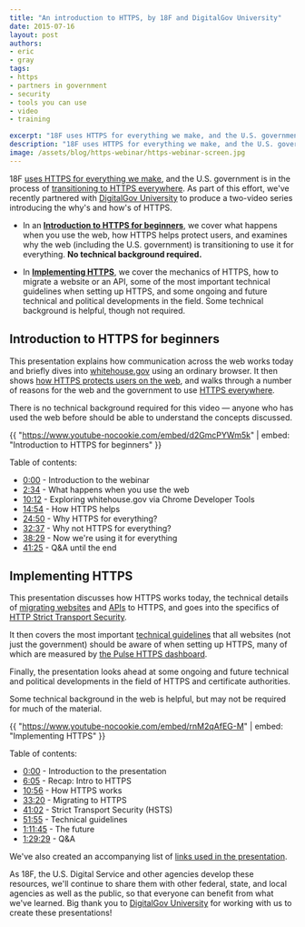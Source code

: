 ```yaml
---
title: "An introduction to HTTPS, by 18F and DigitalGov University"
date: 2015-07-16
layout: post
authors:
- eric
- gray
tags:
- https
- partners in government
- security
- tools you can use
- video
- training

excerpt: "18F uses HTTPS for everything we make, and the U.S. government is in the process of transitioning to HTTPS everywhere. As part of this effort, we've recently partnered with DigitalGov University to produce a two-video series introducing the why's and how's of HTTPS."
description: "18F uses HTTPS for everything we make, and the U.S. government is in the process of transitioning to HTTPS everywhere. As part of this effort, we've recently partnered with DigitalGov University to produce a two-video series introducing the why's and how's of HTTPS."
image: /assets/blog/https-webinar/https-webinar-screen.jpg
---
```

18F [uses HTTPS for everything we make](https://18f.gsa.gov/2014/11/13/why-we-use-https-in-every-gov-website-we-make/), and the U.S. government is in the process of [transitioning to HTTPS everywhere](https://18f.gsa.gov/2015/06/08/the-us-government-is-moving-to-https-everywhere/). As part of this effort, we've recently partnered with [DigitalGov University](https://www.digitalgov.gov/digitalgov-university/) to produce a two-video series introducing the why's and how's of HTTPS.

- In an **[Introduction to HTTPS for beginners](#introduction-to-https-for-beginners)**, we cover what happens when you use the web, how HTTPS helps protect users, and examines why the web (including the U.S. government) is transitioning to use it for everything. **No technical background required.**

- In **[Implementing HTTPS](#implementing-https)**, we cover the mechanics of HTTPS, how to migrate a website or an API, some of the most important technical guidelines when setting up HTTPS, and some ongoing and future technical and political developments in the field. Some technical background is helpful, though not required.

## Introduction to HTTPS for beginners

This presentation explains how communication across the web works today and briefly dives into [whitehouse.gov](https://www.whitehouse.gov/) using an ordinary browser. It then shows [how HTTPS protects users on the web](https://https.cio.gov/faq/), and walks through a number of reasons for the web and the government to use [HTTPS everywhere](https://https.cio.gov/everything/).

There is no technical background required for this video — anyone who has used the web before should be able to understand the concepts discussed.

{{ "https://www.youtube-nocookie.com/embed/d2GmcPYWm5k" | embed: "Introduction to HTTPS for beginners" }}

Table of contents:

- [0:00](https://youtu.be/d2GmcPYWm5k?t=0m0s) - Introduction to the webinar
- [2:34](https://youtu.be/d2GmcPYWm5k?t=2m34s) - What happens when you use the web
- [10:12](https://youtu.be/d2GmcPYWm5k?t=10m12s) - Exploring whitehouse.gov via Chrome Developer Tools
- [14:54](https://youtu.be/d2GmcPYWm5k?t=14m54s) - How HTTPS helps
- [24:50](https://youtu.be/d2GmcPYWm5k?t=24m50s) - Why HTTPS for everything?
- [32:37](https://youtu.be/d2GmcPYWm5k?t=32m37s) - Why not HTTPS for everything?
- [38:29](https://youtu.be/d2GmcPYWm5k?t=38m29s) - Now we're using it for everything
- [41:25](https://youtu.be/d2GmcPYWm5k?t=41m25s) - Q&A until the end

## Implementing HTTPS

This presentation discusses how HTTPS works today, the technical details of [migrating websites](https://https.cio.gov/mixed-content/) and [APIs](https://https.cio.gov/apis/) to HTTPS, and goes into the specifics of [HTTP Strict Transport Security](https://https.cio.gov/hsts/).

It then covers the most important [technical guidelines](https://https.cio.gov/technical-guidelines/) that all websites (not just the government) should be aware of when setting up HTTPS, many of which are measured by [the Pulse HTTPS dashboard](https://pulse.cio.gov/https/domains/).

Finally, the presentation looks ahead at some ongoing and future technical and political developments in the field of HTTPS and certificate authorities.

Some technical background in the web is helpful, but may not be required for much of the material.

{{ "https://www.youtube-nocookie.com/embed/rnM2qAfEG-M" | embed: "Implementing HTTPS" }}

Table of contents:

- [0:00](https://youtu.be/rnM2qAfEG-M?t=0m0s) - Introduction to the presentation
- [6:05](https://youtu.be/rnM2qAfEG-M?t=6m5s) - Recap: Intro to HTTPS
- [10:56](https://youtu.be/rnM2qAfEG-M?t=10m56s) - How HTTPS works
- [33:20](https://youtu.be/rnM2qAfEG-M?t=33m20s) - Migrating to HTTPS
- [41:02](https://youtu.be/rnM2qAfEG-M?t=41m2s) - Strict Transport Security (HSTS)
- [51:55](https://youtu.be/rnM2qAfEG-M?t=51m55s) - Technical guidelines
- [1:11:45](https://youtu.be/rnM2qAfEG-M?t=71m45s) - The future
- [1:29:29](https://youtu.be/rnM2qAfEG-M?t=89m29s) - Q&A

We've also created an accompanying list of [links used in the presentation](https://github.com/GSA/https/blob/master/resources/implementing-https-links.md).

As 18F, the U.S. Digital Service and other agencies develop these resources, we'll continue to share them with other federal, state, and local agencies as well as the public, so that everyone can benefit from what we've learned. Big thank you to [DigitalGov University](https://www.digitalgov.gov/digitalgov-university/) for working with us to create these presentations!
